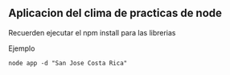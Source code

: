 ## Aplicacion del clima de practicas de node

Recuerden ejecutar el npm install para las librerias

Ejemplo
```
node app -d "San Jose Costa Rica"